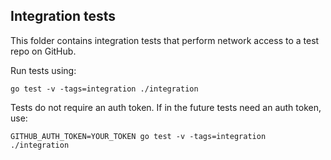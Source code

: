## Integration tests

This folder contains integration tests that perform network access to a test repo on GitHub.

Run tests using:

```go test -v -tags=integration ./integration```

Tests do not require an auth token. If in the future tests need an auth token, use:

```GITHUB_AUTH_TOKEN=YOUR_TOKEN go test -v -tags=integration ./integration```
